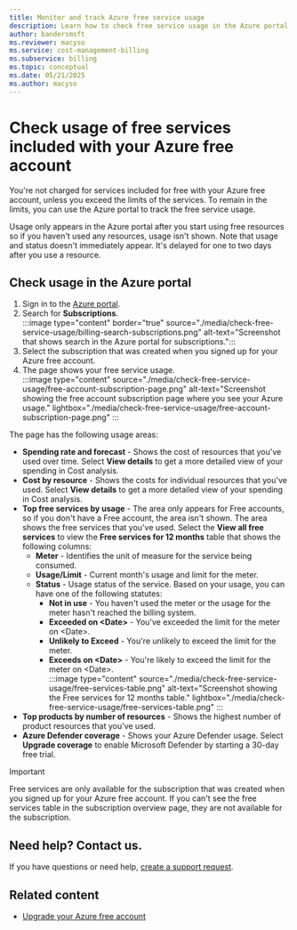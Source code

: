 ```yaml
---
title: Monitor and track Azure free service usage
description: Learn how to check free service usage in the Azure portal. There's no charge for services included in a free account unless you go over the service limits.
author: bandersmsft
ms.reviewer: macyso
ms.service: cost-management-billing
ms.subservice: billing
ms.topic: conceptual
ms.date: 05/21/2025
ms.author: macyso
---
```


# Check usage of free services included with your Azure free account

You're not charged for services included for free with your Azure free account, unless you exceed the limits of the services. To remain in the limits, you can use the Azure portal to track the free service usage.

Usage only appears in the Azure portal after you start using free resources so if you haven't used any resources, usage isn't shown. Note that usage and status doesn't immediately appear. It's delayed for one to two days after you use a resource.

## Check usage in the Azure portal

1.	Sign in to the [Azure portal](https://portal.azure.com).
1.  Search for **Subscriptions**.  
    :::image type="content" border="true" source="./media/check-free-service-usage/billing-search-subscriptions.png" alt-text="Screenshot that shows search in the Azure portal for subscriptions.":::
1.	Select the subscription that was created when you signed up for your Azure free account.
1.  The page shows your free service usage.  
    :::image type="content" source="./media/check-free-service-usage/free-account-subscription-page.png" alt-text="Screenshot showing the free account subscription page where you see your Azure usage." lightbox="./media/check-free-service-usage/free-account-subscription-page.png" :::

The page has the following usage areas:

- **Spending rate and forecast** - Shows the cost of resources that you've used over time. Select **View details** to get a more detailed view of your spending in Cost analysis.
- **Cost by resource** - Shows the costs for individual resources that you've used. Select **View details** to get a more detailed view of your spending in Cost analysis.
- **Top free services by usage** - The area only appears for Free accounts, so if you don't have a Free account, the area isn't shown. The area shows the free services that you've used. Select the **View all free services** to view the **Free services for 12 months** table that shows the following columns:
    - **Meter** - Identifies the unit of measure for the service being consumed.
    - **Usage/Limit** - Current month's usage and limit for the meter.
    - **Status** - Usage status of the service. Based on your usage, you can have one of the following statutes:
        - **Not in use** - You haven't used the meter or the usage for the meter hasn't reached the billing system.
        - **Exceeded on \<Date>** - You've exceeded the limit for the meter on \<Date>.
        - **Unlikely to Exceed** - You're unlikely to exceed the limit for the meter.
        - **Exceeds on \<Date>** - You're likely to exceed the limit for the meter on \<Date>.  
            :::image type="content" source="./media/check-free-service-usage/free-services-table.png" alt-text="Screenshot showing the Free services for 12 months table." lightbox="./media/check-free-service-usage/free-services-table.png" :::
- **Top products by number of resources** - Shows the highest number of product resources that you've used.
- **Azure Defender coverage** - Shows your Azure Defender usage. Select **Upgrade coverage** to enable Microsoft Defender by starting a 30-day free trial.

> [!IMPORTANT]
>
> Free services are only available for the subscription that was created when you signed up for your Azure free account. If you can't see the free services table in the subscription overview page, they are not available for the subscription.

## Need help? Contact us.

If you have questions or need help,  [create a support request](https://go.microsoft.com/fwlink/?linkid=2083458).

## Related content

- [Upgrade your Azure free account](upgrade-azure-subscription.md)

